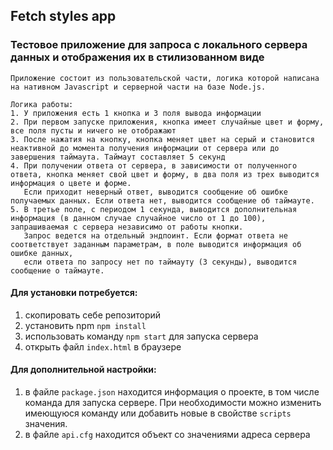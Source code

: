 ## **Fetch styles app**

### Тестовое приложение для запроса с локального сервера данных и отображения их в стилизованном виде

    Приложение состоит из пользовательской части, логика которой написана на нативном Javascript и серверной части на базе Node.js.

    Логика работы:
    1. У приложения есть 1 кнопка и 3 поля вывода информации
    2. При первом запуске приложения, кнопка имеет случайные цвет и форму, все поля пусты и ничего не отображают
    3. После нажатия на кнопку, кнопка меняет цвет на серый и становится неактивной до момента получения информации от сервера или до завершения таймаута. Таймаут составляет 5 секунд
    4. При получении ответа от сервера, в зависимости от полученного ответа, кнопка меняет свой цвет и форму, в два поля из трех выводится информация о цвете и форме.
       Если приходит неверный ответ, выводится сообщение об ошибке получаемых данных. Если ответа нет, выводится сообщение об таймауте.
    5. В третье поле, с периодом 1 секунда, выводится дополнительная информация (в данном случае случайное число от 1 до 100), запрашиваемая с сервера независимо от работы кнопки.
       Запрос ведется на отдельный эндпоинт. Если формат ответа не соответствует заданным параметрам, в поле выводится информация об ошибке данных,
       если ответа по запросу нет по таймауту (3 секунды), выводится сообщение о таймауте.


#### Для установки потребуется:

1. скопировать себе репозиторий
2. установить npm `npm install`
3. использовать команду `npm start` для запуска сервера
4. открыть файл `index.html` в браузере
 
#### Для дополнительной настройки:

1. в файле `package.json` находится информация о проекте, в том числе команда для запуска сервере. При необходимости можно изменить имеющуюся команду или добавить новые в свойстве `scripts` значения.
2. в файле `api.cfg` находится объект со значениями адреса сервера